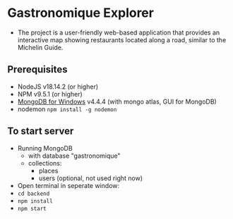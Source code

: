 # Gastronomique Explorer

- The project is a user-friendly web-based application that provides an interactive map showing restaurants located along a road, similar to the Michelin Guide.

## Prerequisites

- NodeJS v18.14.2 (or higher)
- NPM v9.5.1 (or higher)
- [MongoDB for Windows](https://fastdl.mongodb.org/windows/mongodb-windows-x86_64-6.0.5-signed.msi) v4.4.4 (with mongo atlas, GUI for MongoDB)
- nodemon `npm install -g nodemon`

## To start server

- Running MongoDB
  - with database "gastronomique"
  - collections:
    - places
    - users (optional, not used right now)
- Open terminal in seperate window:
- `cd backend`
- `npm install`
- `npm start`
